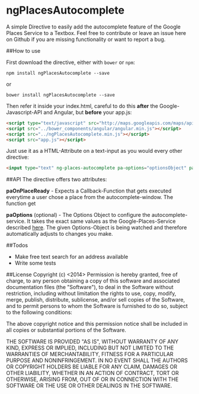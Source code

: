ngPlacesAutocomplete
====================

A simple Directive to easily add the autocomplete feature of the Google Places Service to a Textbox. 
Feel free to contribute or leave an issue here on Github if you are missing functionality or want to report
a bug.


##How to use

First download the directive, either with `bower` or `npm`:

    npm install ngPlacesAutocomplete --save

or 

    bower install ngPlacesAutocomplete --save

Then refer it inside your index.html, careful to do this **after** the Google-Javascript-API and Angular, but **before** your 
app.js:

```HTML
<script type="text/javascript" src="http://maps.googleapis.com/maps/api/js?libraries=places&sensor=false"></script>
<script src="../bower_components/angular/angular.min.js"></script>
<script src="../ngPlacesAutocomplete.min.js"></script>
<script src="app.js"></script>
```

Just use it as a HTML-Attribute on a text-input as you would every other directive:

```HTML
<input type="text" ng-places-autocomplete pa-options="optionsObject" pa-on-details-ready="callbackFunction" 
```

##API
The directive offers two attributes:

**paOnPlaceReady** - Expects a Callback-Function that gets executed everytime a user chose a place from the autocomplete-window. 
The function get

**paOptions** (optional) - The Options Object to configure the autocomplete-service. It takes the exact same values as
the Google-Places-Service described [here](https://developers.google.com/maps/documentation/javascript/reference#AutocompleteOptions). 
The given Options-Object is being watched and therefore automatically adjusts to changes you make.

##Todos
* Make free text search for an address available
* Write some tests


##License
Copyright (c) <2014> <David Losert>
Permission is hereby granted, free of charge, to any person obtaining a copy of this software and associated documentation files (the "Software"), to deal in the Software without restriction, including without limitation the rights to use, copy, modify, merge, publish, distribute, sublicense, and/or sell copies of the Software, and to permit persons to whom the Software is furnished to do so, subject to the following conditions:

The above copyright notice and this permission notice shall be included in all copies or substantial portions of the Software.

THE SOFTWARE IS PROVIDED "AS IS", WITHOUT WARRANTY OF ANY KIND, EXPRESS OR IMPLIED, INCLUDING BUT NOT LIMITED TO THE WARRANTIES OF MERCHANTABILITY, FITNESS FOR A PARTICULAR PURPOSE AND NONINFRINGEMENT. IN NO EVENT SHALL THE AUTHORS OR COPYRIGHT HOLDERS BE LIABLE FOR ANY CLAIM, DAMAGES OR OTHER LIABILITY, WHETHER IN AN ACTION OF CONTRACT, TORT OR OTHERWISE, ARISING FROM, OUT OF OR IN CONNECTION WITH THE SOFTWARE OR THE USE OR OTHER DEALINGS IN THE SOFTWARE.